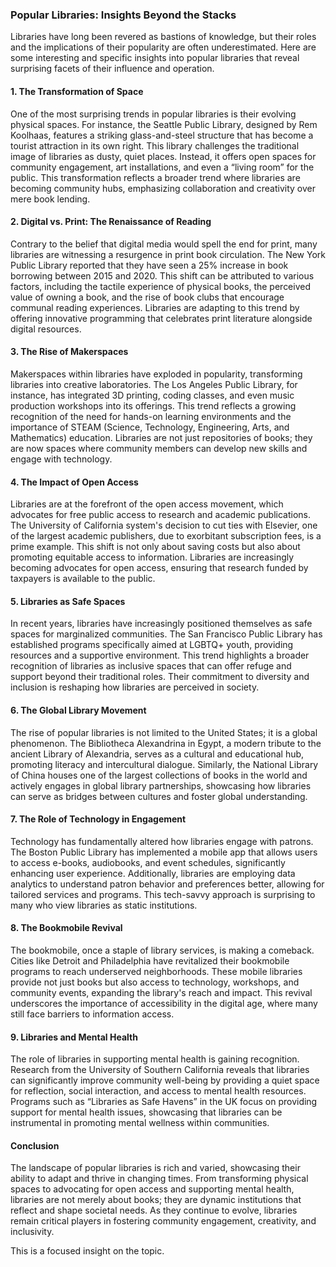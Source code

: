 ### Popular Libraries: Insights Beyond the Stacks

Libraries have long been revered as bastions of knowledge, but their roles and the implications of their popularity are often underestimated. Here are some interesting and specific insights into popular libraries that reveal surprising facets of their influence and operation.

#### 1. The Transformation of Space

One of the most surprising trends in popular libraries is their evolving physical spaces. For instance, the Seattle Public Library, designed by Rem Koolhaas, features a striking glass-and-steel structure that has become a tourist attraction in its own right. This library challenges the traditional image of libraries as dusty, quiet places. Instead, it offers open spaces for community engagement, art installations, and even a “living room” for the public. This transformation reflects a broader trend where libraries are becoming community hubs, emphasizing collaboration and creativity over mere book lending.

#### 2. Digital vs. Print: The Renaissance of Reading

Contrary to the belief that digital media would spell the end for print, many libraries are witnessing a resurgence in print book circulation. The New York Public Library reported that they have seen a 25% increase in book borrowing between 2015 and 2020. This shift can be attributed to various factors, including the tactile experience of physical books, the perceived value of owning a book, and the rise of book clubs that encourage communal reading experiences. Libraries are adapting to this trend by offering innovative programming that celebrates print literature alongside digital resources.

#### 3. The Rise of Makerspaces

Makerspaces within libraries have exploded in popularity, transforming libraries into creative laboratories. The Los Angeles Public Library, for instance, has integrated 3D printing, coding classes, and even music production workshops into its offerings. This trend reflects a growing recognition of the need for hands-on learning environments and the importance of STEAM (Science, Technology, Engineering, Arts, and Mathematics) education. Libraries are not just repositories of books; they are now spaces where community members can develop new skills and engage with technology.

#### 4. The Impact of Open Access

Libraries are at the forefront of the open access movement, which advocates for free public access to research and academic publications. The University of California system's decision to cut ties with Elsevier, one of the largest academic publishers, due to exorbitant subscription fees, is a prime example. This shift is not only about saving costs but also about promoting equitable access to information. Libraries are increasingly becoming advocates for open access, ensuring that research funded by taxpayers is available to the public.

#### 5. Libraries as Safe Spaces

In recent years, libraries have increasingly positioned themselves as safe spaces for marginalized communities. The San Francisco Public Library has established programs specifically aimed at LGBTQ+ youth, providing resources and a supportive environment. This trend highlights a broader recognition of libraries as inclusive spaces that can offer refuge and support beyond their traditional roles. Their commitment to diversity and inclusion is reshaping how libraries are perceived in society.

#### 6. The Global Library Movement

The rise of popular libraries is not limited to the United States; it is a global phenomenon. The Bibliotheca Alexandrina in Egypt, a modern tribute to the ancient Library of Alexandria, serves as a cultural and educational hub, promoting literacy and intercultural dialogue. Similarly, the National Library of China houses one of the largest collections of books in the world and actively engages in global library partnerships, showcasing how libraries can serve as bridges between cultures and foster global understanding.

#### 7. The Role of Technology in Engagement

Technology has fundamentally altered how libraries engage with patrons. The Boston Public Library has implemented a mobile app that allows users to access e-books, audiobooks, and event schedules, significantly enhancing user experience. Additionally, libraries are employing data analytics to understand patron behavior and preferences better, allowing for tailored services and programs. This tech-savvy approach is surprising to many who view libraries as static institutions.

#### 8. The Bookmobile Revival

The bookmobile, once a staple of library services, is making a comeback. Cities like Detroit and Philadelphia have revitalized their bookmobile programs to reach underserved neighborhoods. These mobile libraries provide not just books but also access to technology, workshops, and community events, expanding the library's reach and impact. This revival underscores the importance of accessibility in the digital age, where many still face barriers to information access.

#### 9. Libraries and Mental Health

The role of libraries in supporting mental health is gaining recognition. Research from the University of Southern California reveals that libraries can significantly improve community well-being by providing a quiet space for reflection, social interaction, and access to mental health resources. Programs such as “Libraries as Safe Havens” in the UK focus on providing support for mental health issues, showcasing that libraries can be instrumental in promoting mental wellness within communities.

#### Conclusion

The landscape of popular libraries is rich and varied, showcasing their ability to adapt and thrive in changing times. From transforming physical spaces to advocating for open access and supporting mental health, libraries are not merely about books; they are dynamic institutions that reflect and shape societal needs. As they continue to evolve, libraries remain critical players in fostering community engagement, creativity, and inclusivity.

This is a focused insight on the topic.